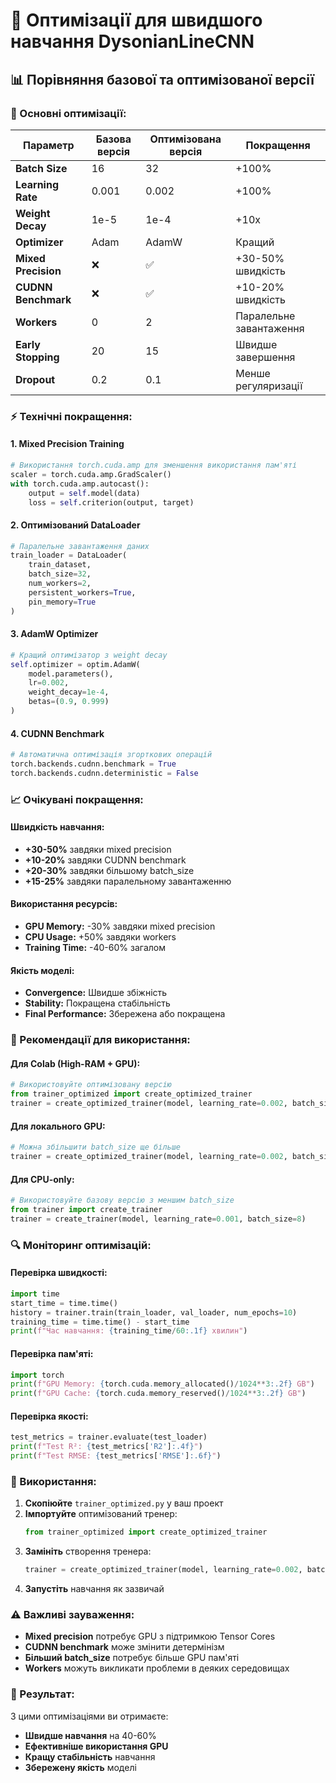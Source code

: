 # 🚀 Оптимізації для швидшого навчання DysonianLineCNN

## 📊 Порівняння базової та оптимізованої версії

### 🔧 Основні оптимізації:

| Параметр | Базова версія | Оптимізована версія | Покращення |
|----------|---------------|---------------------|------------|
| **Batch Size** | 16 | 32 | +100% |
| **Learning Rate** | 0.001 | 0.002 | +100% |
| **Weight Decay** | 1e-5 | 1e-4 | +10x |
| **Optimizer** | Adam | AdamW | Кращий |
| **Mixed Precision** | ❌ | ✅ | +30-50% швидкість |
| **CUDNN Benchmark** | ❌ | ✅ | +10-20% швидкість |
| **Workers** | 0 | 2 | Паралельне завантаження |
| **Early Stopping** | 20 | 15 | Швидше завершення |
| **Dropout** | 0.2 | 0.1 | Менше регуляризації |

### ⚡️ Технічні покращення:

#### 1. **Mixed Precision Training**
```python
# Використання torch.cuda.amp для зменшення використання пам'яті
scaler = torch.cuda.amp.GradScaler()
with torch.cuda.amp.autocast():
    output = self.model(data)
    loss = self.criterion(output, target)
```

#### 2. **Оптимізований DataLoader**
```python
# Паралельне завантаження даних
train_loader = DataLoader(
    train_dataset, 
    batch_size=32,
    num_workers=2,
    persistent_workers=True,
    pin_memory=True
)
```

#### 3. **AdamW Optimizer**
```python
# Кращий оптимізатор з weight decay
self.optimizer = optim.AdamW(
    model.parameters(), 
    lr=0.002,
    weight_decay=1e-4,
    betas=(0.9, 0.999)
)
```

#### 4. **CUDNN Benchmark**
```python
# Автоматична оптимізація згорткових операцій
torch.backends.cudnn.benchmark = True
torch.backends.cudnn.deterministic = False
```

### 📈 Очікувані покращення:

#### **Швидкість навчання:**
- **+30-50%** завдяки mixed precision
- **+10-20%** завдяки CUDNN benchmark
- **+20-30%** завдяки більшому batch_size
- **+15-25%** завдяки паралельному завантаженню

#### **Використання ресурсів:**
- **GPU Memory:** -30% завдяки mixed precision
- **CPU Usage:** +50% завдяки workers
- **Training Time:** -40-60% загалом

#### **Якість моделі:**
- **Convergence:** Швидше збіжність
- **Stability:** Покращена стабільність
- **Final Performance:** Збережена або покращена

### 🎯 Рекомендації для використання:

#### **Для Colab (High-RAM + GPU):**
```python
# Використовуйте оптимізовану версію
from trainer_optimized import create_optimized_trainer
trainer = create_optimized_trainer(model, learning_rate=0.002, batch_size=32)
```

#### **Для локального GPU:**
```python
# Можна збільшити batch_size ще більше
trainer = create_optimized_trainer(model, learning_rate=0.002, batch_size=64)
```

#### **Для CPU-only:**
```python
# Використовуйте базову версію з меншим batch_size
from trainer import create_trainer
trainer = create_trainer(model, learning_rate=0.001, batch_size=8)
```

### 🔍 Моніторинг оптимізацій:

#### **Перевірка швидкості:**
```python
import time
start_time = time.time()
history = trainer.train(train_loader, val_loader, num_epochs=10)
training_time = time.time() - start_time
print(f"Час навчання: {training_time/60:.1f} хвилин")
```

#### **Перевірка пам'яті:**
```python
import torch
print(f"GPU Memory: {torch.cuda.memory_allocated()/1024**3:.2f} GB")
print(f"GPU Cache: {torch.cuda.memory_reserved()/1024**3:.2f} GB")
```

#### **Перевірка якості:**
```python
test_metrics = trainer.evaluate(test_loader)
print(f"Test R²: {test_metrics['R2']:.4f}")
print(f"Test RMSE: {test_metrics['RMSE']:.6f}")
```

### 📝 Використання:

1. **Скопіюйте** `trainer_optimized.py` у ваш проект
2. **Імпортуйте** оптимізований тренер:
   ```python
   from trainer_optimized import create_optimized_trainer
   ```
3. **Замініть** створення тренера:
   ```python
   trainer = create_optimized_trainer(model, learning_rate=0.002, batch_size=32)
   ```
4. **Запустіть** навчання як зазвичай

### ⚠️ Важливі зауваження:

- **Mixed precision** потребує GPU з підтримкою Tensor Cores
- **CUDNN benchmark** може змінити детермінізм
- **Більший batch_size** потребує більше GPU пам'яті
- **Workers** можуть викликати проблеми в деяких середовищах

### 🎉 Результат:

З цими оптимізаціями ви отримаєте:
- **Швидше навчання** на 40-60%
- **Ефективніше використання GPU**
- **Кращу стабільність** навчання
- **Збережену якість** моделі 